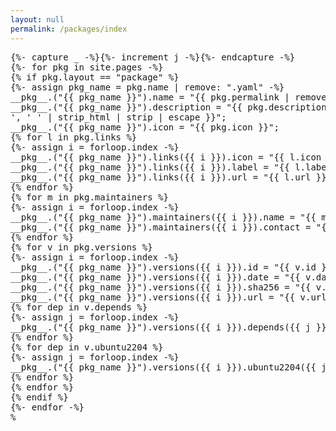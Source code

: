 ```yaml
---
layout: null
permalink: /packages/index
---
```

<pre>
{%- capture _ -%}{%- increment j -%}{%- endcapture -%}
{%- for pkg in site.pages -%}
{% if pkg.layout == "package" %}
{%- assign pkg_name = pkg.name | remove: ".yaml" -%}
__pkg__.("{{ pkg_name }}").name = "{{ pkg.permalink | remove: "/" }}";
__pkg__.("{{ pkg_name }}").description = "{{ pkg.description | newline_to_br | strip_newlines | replace: '<br />', ' ' | strip_html | strip | escape }}";
__pkg__.("{{ pkg_name }}").icon = "{{ pkg.icon }}";
{% for l in pkg.links %}
{%- assign i = forloop.index -%}
__pkg__.("{{ pkg_name }}").links({{ i }}).icon = "{{ l.icon }}";
__pkg__.("{{ pkg_name }}").links({{ i }}).label = "{{ l.label | escape }}";
__pkg__.("{{ pkg_name }}").links({{ i }}).url = "{{ l.url }}";
{% endfor %}
{% for m in pkg.maintainers %}
{%- assign i = forloop.index -%}
__pkg__.("{{ pkg_name }}").maintainers({{ i }}).name = "{{ m.name | escape }}";
__pkg__.("{{ pkg_name }}").maintainers({{ i }}).contact = "{{ m.contact | escape }}";
{% endfor %}
{% for v in pkg.versions %}
{%- assign i = forloop.index -%}
__pkg__.("{{ pkg_name }}").versions({{ i }}).id = "{{ v.id }}";
__pkg__.("{{ pkg_name }}").versions({{ i }}).date = "{{ v.date }}";
__pkg__.("{{ pkg_name }}").versions({{ i }}).sha256 = "{{ v.sha256 }}";
__pkg__.("{{ pkg_name }}").versions({{ i }}).url = "{{ v.url }}";
{% for dep in v.depends %}
{%- assign j = forloop.index -%}
__pkg__.("{{ pkg_name }}").versions({{ i }}).depends({{ j }}).name = "{{ dep }}";
{% endfor %}
{% for dep in v.ubuntu2204 %}
{%- assign j = forloop.index -%}
__pkg__.("{{ pkg_name }}").versions({{ i }}).ubuntu2204({{ j }}).name = "{{ dep }}";
{% endfor %}
{% endfor %}
{% endif %}
{%- endfor -%}
%</pre>
